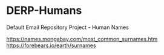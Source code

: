 # DERP-Humans
Default Email Repository Project - Human Names


https://names.mongabay.com/most_common_surnames.htm
https://forebears.io/earth/surnames
